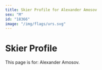```yaml
---
title: Skier Profile for Alexander Amosov
sex: "M"
id: "18366"
image: "/img/flags/urs.svg" 
---
```


# Skier Profile

This page is for: Alexander Amosov.
    